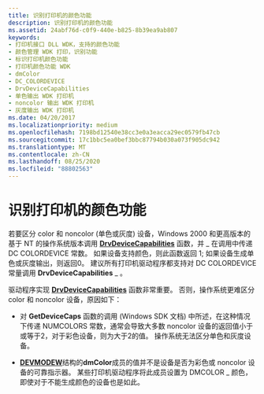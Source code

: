 ```yaml
---
title: 识别打印机的颜色功能
description: 识别打印机的颜色功能
ms.assetid: 24abf76d-c0f9-440e-b825-8b39ea9ab807
keywords:
- 打印机接口 DLL WDK，支持的颜色功能
- 颜色管理 WDK 打印，识别功能
- 标识打印机颜色功能
- 打印机颜色功能 WDK
- dmColor
- DC_COLORDEVICE
- DrvDeviceCapabilities
- 单色输出 WDK 打印机
- noncolor 输出 WDK 打印机
- 灰度输出 WDK 打印机
ms.date: 04/20/2017
ms.localizationpriority: medium
ms.openlocfilehash: 7198bd12540e38cc3e0a3eacca29ec0579fb47cb
ms.sourcegitcommit: 17c1bbc5ea0bef3bbc87794b030a073f905dc942
ms.translationtype: MT
ms.contentlocale: zh-CN
ms.lasthandoff: 08/25/2020
ms.locfileid: "88802563"
---
```

# <a name="identifying-a-printers-color-capability"></a>识别打印机的颜色功能





若要区分 color 和 noncolor (单色或灰度) 设备，Windows 2000 和更高版本的基于 NT 的操作系统版本调用 [**DrvDeviceCapabilities**](https://docs.microsoft.com/windows-hardware/drivers/ddi/winddiui/nf-winddiui-drvdevicecapabilities) 函数，并 \_ 在调用中传递 DC COLORDEVICE 常数。 如果设备支持颜色，则此函数返回 1; 如果设备生成单色或灰度输出，则返回0。 建议所有打印机驱动程序都支持对 DC COLORDEVICE 常量调用 **DrvDeviceCapabilities** \_ 。

驱动程序实现 [**DrvDeviceCapabilities**](https://docs.microsoft.com/windows-hardware/drivers/ddi/winddiui/nf-winddiui-drvdevicecapabilities) 函数非常重要。 否则，操作系统更难区分 color 和 noncolor 设备，原因如下：

-   对 **GetDeviceCaps** 函数的调用 (Windows SDK 文档) 中所述，在这种情况下传递 NUMCOLORS 常数，通常会导致大多数 noncolor 设备的返回值小于或等于2，对于彩色设备，则为大于2的值。 操作系统无法区分单色和灰度设备。

-   [**DEVMODEW**](https://docs.microsoft.com/windows/win32/api/wingdi/ns-wingdi-devmodew)结构的**dmColor**成员的值并不是设备是否为彩色或 noncolor 设备的可靠指示器。 某些打印机驱动程序将此成员设置为 DMCOLOR \_ 颜色，即使对于不能生成颜色的设备也是如此。

 

 




